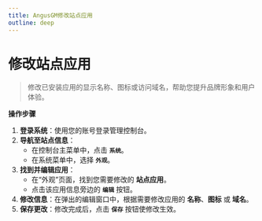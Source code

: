 ```yaml
---
title: AngusGM修改站点应用
outline: deep
---
```


# 修改站点应用

> 修改已安装应用的显示名称、图标或访问域名，帮助您提升品牌形象和用户体验。

**操作步骤**
1.  **登录系统**：使用您的账号登录管理控制台。
2.  **导航至站点信息**：
    *   在控制台主菜单中，点击 **`系统`**。
    *   在系统菜单中，选择 **`外观`**。
3.  **找到并编辑应用**：
    *   在“外观”页面，找到您需要修改的 **站点应用**。
    *   点击该应用信息旁边的 **`编辑`** 按钮。
4.  **修改信息**：在弹出的编辑窗口中，根据需要修改应用的 **名称**、**图标** 或 **域名**。
5.  **保存更改**：修改完成后，点击 **`保存`** 按钮使修改生效。
